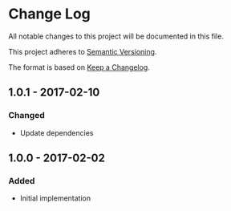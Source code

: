 # Change Log
All notable changes to this project will be documented in this file.

This project adheres to [Semantic Versioning](http://semver.org/).

The format is based on [Keep a Changelog](http://keepachangelog.com/).

## 1.0.1 - 2017-02-10

### Changed
- Update dependencies

## 1.0.0 - 2017-02-02

### Added
- Initial implementation
